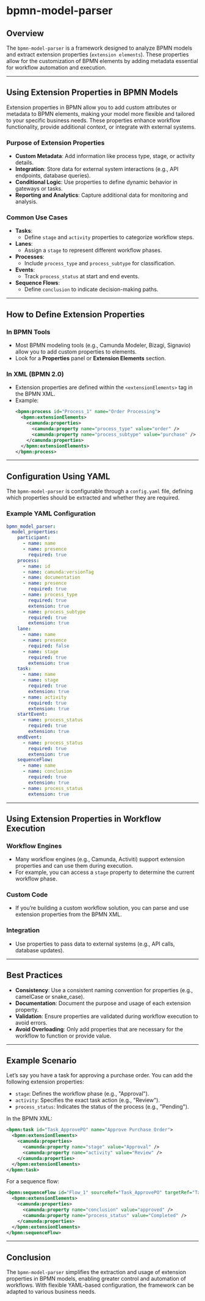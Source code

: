 # bpmn-model-parser

## Overview

The `bpmn-model-parser` is a framework designed to analyze BPMN models and extract extension properties (`extension elements`). These properties allow for the customization of BPMN elements by adding metadata essential for workflow automation and execution.

---

## Using Extension Properties in BPMN Models

Extension properties in BPMN allow you to add custom attributes or metadata to BPMN elements, making your model more flexible and tailored to your specific business needs. These properties enhance workflow functionality, provide additional context, or integrate with external systems.

### Purpose of Extension Properties
- **Custom Metadata**: Add information like process type, stage, or activity details.
- **Integration**: Store data for external system interactions (e.g., API endpoints, database queries).
- **Conditional Logic**: Use properties to define dynamic behavior in gateways or tasks.
- **Reporting and Analytics**: Capture additional data for monitoring and analysis.

### Common Use Cases
- **Tasks**:
  - Define `stage` and `activity` properties to categorize workflow steps.
- **Lanes**:
  - Assign a `stage` to represent different workflow phases.
- **Processes**:
  - Include `process_type` and `process_subtype` for classification.
- **Events**:
  - Track `process_status` at start and end events.
- **Sequence Flows**:
  - Define `conclusion` to indicate decision-making paths.

---

## How to Define Extension Properties

### In BPMN Tools
- Most BPMN modeling tools (e.g., Camunda Modeler, Bizagi, Signavio) allow you to add custom properties to elements.
- Look for a **Properties** panel or **Extension Elements** section.

### In XML (BPMN 2.0)
- Extension properties are defined within the `<extensionElements>` tag in the BPMN XML.
- Example:
  ```xml
  <bpmn:process id="Process_1" name="Order Processing">
    <bpmn:extensionElements>
      <camunda:properties>
        <camunda:property name="process_type" value="order" />
        <camunda:property name="process_subtype" value="purchase" />
      </camunda:properties>
    </bpmn:extensionElements>
  </bpmn:process>
  ```

---

## Configuration Using YAML

The `bpmn-model-parser` is configurable through a `config.yaml` file, defining which properties should be extracted and whether they are required.

### Example YAML Configuration
```yaml
bpmn_model_parser:
  model_properties:
    participant:
      - name: name
      - name: presence
        required: true
    process:
      - name: id
      - name: camunda:versionTag
      - name: documentation
      - name: presence
        required: true
      - name: process_type
        required: true
        extension: true
      - name: process_subtype
        required: true
        extension: true
    lane:
      - name: name
      - name: presence
        required: false
      - name: stage
        required: true
        extension: true
    task:
      - name: name
      - name: stage
        required: true
        extension: true
      - name: activity
        required: true
        extension: true
    startEvent:
      - name: process_status
        required: true
        extension: true
    endEvent:
      - name: process_status
        required: true
        extension: true
    sequenceFlow:
      - name: name
      - name: conclusion
        required: true
        extension: true
      - name: process_status
        extension: true
```

---

## Using Extension Properties in Workflow Execution

### Workflow Engines
- Many workflow engines (e.g., Camunda, Activiti) support extension properties and can use them during execution.
- For example, you can access a `stage` property to determine the current workflow phase.

### Custom Code
- If you’re building a custom workflow solution, you can parse and use extension properties from the BPMN XML.

### Integration
- Use properties to pass data to external systems (e.g., API calls, database updates).

---

## Best Practices
- **Consistency**: Use a consistent naming convention for properties (e.g., camelCase or snake_case).
- **Documentation**: Document the purpose and usage of each extension property.
- **Validation**: Ensure properties are validated during workflow execution to avoid errors.
- **Avoid Overloading**: Only add properties that are necessary for the workflow to function or provide value.

---

## Example Scenario
Let’s say you have a task for approving a purchase order. You can add the following extension properties:
- `stage`: Defines the workflow phase (e.g., "Approval").
- `activity`: Specifies the exact task action (e.g., "Review").
- `process_status`: Indicates the status of the process (e.g., "Pending").

In the BPMN XML:
```xml
<bpmn:task id="Task_ApprovePO" name="Approve Purchase Order">
  <bpmn:extensionElements>
    <camunda:properties>
      <camunda:property name="stage" value="Approval" />
      <camunda:property name="activity" value="Review" />
    </camunda:properties>
  </bpmn:extensionElements>
</bpmn:task>
```

For a sequence flow:
```xml
<bpmn:sequenceFlow id="Flow_1" sourceRef="Task_ApprovePO" targetRef="Task_CompleteOrder">
  <bpmn:extensionElements>
    <camunda:properties>
      <camunda:property name="conclusion" value="approved" />
      <camunda:property name="process_status" value="Completed" />
    </camunda:properties>
  </bpmn:extensionElements>
</bpmn:sequenceFlow>
```

---

## Conclusion

The `bpmn-model-parser` simplifies the extraction and usage of extension properties in BPMN models, enabling greater control and automation of workflows. With flexible YAML-based configuration, the framework can be adapted to various business needs.

